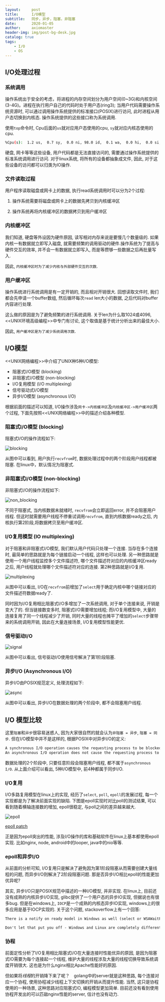 ```yaml
---
layout:     post
title:      I/O模型
subtitle:   同步，异步，阻塞，非阻塞
date:       2020-01-05
author:     axiomaster
header-img: img/post-bg-desk.jpg
catalog: true
tags:
    - I/O
    - OS
---
```


## I/O处理过程

### 系统调用

操作系统出于安全的考虑，将进程的内存空间划分为用户空间(0~3G)和内核空间(3-4G)。进程在执行用户自己的代码时处于用户态(ring3); 当用户代码需要操作系统资源时, 可以通过调用操作系统提供的标准接口(POSIX)进行访问, 此时进程从用户态切换到内核态. 操作系统提供的这些接口称为系统调用.

使用```top```命令时, Cpu后面的```us```就对应用户态使用的cpu, ```sy```就对应内核态使用的cpu.

```bash
%Cpu(s):  1.2 us,  0.7 sy,  0.0 ni, 98.0 id,  0.1 wa,  0.0 hi,  0.0 si,  0.0 st
```

硬盘, 网卡等等这些设备, 用户代码都是无法直接访问的, 需要通过操作系统提供的标准系统调用进行访问. 对于linux系统, 将所有的设备都抽象成文件, 因此, 对于这些设备的访问都可以归类为IO操作.

### 文件读取过程

用户程序读取磁盘或网卡上的数据, 执行read系统调用时可以分为2个过程:

1. 操作系统需要将磁盘或网卡上的数据先拷贝到内核缓冲区

2. 操作系统再将内核缓冲区的数据拷贝到用户缓冲区

### 内核缓冲区

我们知道, 硬盘等外设因为硬件原因, 读写相对内存来说是要慢几个数量级的. 如果内核一有数据就立即写入磁盘, 就需要频繁的调用驱动的硬件.操作系统为了提高与硬件交互的效率, 并不会一有数据就立即写入, 而是等攒够一些数据之后再批量写入.

因此, ```内核缓冲区时为了减少内核与外部硬件交互的次数```.

### 用户缓冲区

操作系统进行系统调用是有一定开销的, 而且相对开销很大. 回想读取文件时, 我们都会先申请一个buffer数组, 然后循环每次```read``` len大小的数据, 之后代码对buffer内容进行处理.

这么做的原因是为了避免频繁的进行系统调用. 关于len为什么取1024或4096, <<UNIX环境高级编程>>中专门有讨论, 这个取值是基于统计分析出来的最佳大小.

因此, ```用户缓冲区是为了减少系统调用次数```.

## I/O模型

<<UNIX网络编程>>中介绍了UNIX种5种I/O模型:

- 阻塞式I/O模型 (blocking)
- 非阻塞式I/O模型 (non-blocking)
- I/O复用模型 (I/O multiplexing)
- 信号驱动式I/O模型
- 异步I/O模型 (asynchronous I/O)

根据前面的描述可以知道, I/O操作涉及```网卡->内核缓冲区```及```内核缓冲区->用户缓冲区```两个过程, 下面先按照<<UNIX网络编程>>中的描述介绍各种模型.

### 阻塞式I/O模型 (blocking)

阻塞式I/O的操作流程如下:

![blocking](../img/io_blocking.png)

从图中可以看到, 用户执行```recvfrom```时, 数据处理过程中的两个阶段用户线程都被阻塞. 在linux中，默认情况为阻塞式.

### 非阻塞式I/O模型 (non-blocking)

非阻塞式I/O的操作流程如下:

![non_blocking](../img/io_non_blocking.png)

不同于阻塞式, 当内核数据未就绪时, ```recvfrom```会立即返回error, 并不会阻塞用户线程. 但这时就需要用户线程不停重试调用```recvfrom```, 直到内核数据ready之后, 内核执行第2阶段,将数据拷贝至用户缓冲区.

### I/O复用模型 (IO multiplexing)

对于阻塞和非阻塞式I/O模型, 我们默认用户代码只处理一个连接. 当存在多个连接时, 最简单的思路就是为每个链接启动一个线程, 这样也可以处理. 另一种思路就是使用一个用户线程监控多个文件描述符, 哪个文件描述符对应的内核缓冲区ready之后, 用户线程就处理哪个文件描述符对应的连接. 第2种思路就是I/O复用.

![multiplexing](../img/io_multiplexing.png)

从图中可以看出, I/O在```recvfrom```前增加了```select```用于确定内核中哪个链接对应的文件描述符数据ready了.

同时因为I/O复用相比阻塞式I/O多增加了一次系统调用, 对于单个连接来说, 开销是变大了的. 但当链接数变多时, 阻塞式I/O需要增加线程; 而I/O复用模型中, 大量的连接复用了同一个线程减少了开销, 同时大量的线程也摊平了增加的```select```步骤带来的系统调用开销, 因此在大量连接场景, I/O复用模型性能更优.

### 信号驱动I/O

![signal](../img/io_signal.png)

从图中可以看出, 信号驱动I/O使用信号解决了第1阶段阻塞.

### 异步I/O (Asynchronous I/O)

异步I/O由POSIX规范定义, 处理流程如下:

![async](../img/io_async.png)

从图中可以看出, 异步I/O在数据处理的两个阶段中, 都不会阻塞用户线程.

## I/O 模型比较

这里```阻塞```和```异步```很容易迷惑人, 因为大家很自然的就会认为```非阻塞 = 异步```, ```阻塞 = 同步```. 但在I/O模型中并不是这样的, 根据POSIX中对异步I/O的定义:

```bash
A synchronous I/O operation causes the requesting process to be blocked until that I/O operation completes;
An asynchronous I/O operation does not cause the requesting process to be blocked;
```

数据处理的2个阶段中, 只要任意阶段会阻塞用户线程, 都不属于```asynchronous I/O```. 从上面介绍可以看出, 5种I/O模型中, 前4种都属于同步I/O.

### I/O复用

I/O多路复用模型在linux上的实现, 经历了```select```, ```poll```, ```epoll```的发展过程, 每一个实现都是为了解决前面实现的缺陷. 下图是epoll实现时对比poll的测试结果, 可以看到随着横轴连接数的增加, epoll很稳定, 与poll之间的差异越来越大.

![epoll](../img/io_epoll_test.jpg)

[epoll patch](http://www.xmailserver.org/linux-patches/nio-improve.html)

正是因为epoll突出的性能, 涉及I/O操作的库和基础软件在linux上基本都使用epoll实现. 比如nginx, node, android中的looper, java中的nio等等.

### epoll和异步I/O

从前面的分析可知, I/O复用只是解决了避免因为第1阶段阻塞从而需要创建大量线程的问题, 而异步I/O则解决了2阶段阻塞问题. 那是否异步I/O相比epoll的性能更加优异呢?

其实, 异步I/O只是POSIX规范中描述的一种I/O模型, 并非实现. 在linux上, 目前还没有成熟的内核异步I/O实现, glibc提供了一个用户态的异步IO实现, 但据说也有很多bug. 但是在windows上, ```IOCP```是一个成熟的内核态异步IO实现, windows上的很多应用是基于IOCP实现的. 关于这个问题, stackoverflow上有一个回答:

```txt
There is a notify on ready model in Windows as well (select or WSAWaitForMultipleEvents), which you may have looked at before. It can't scale to large numbers of sockets, so it's not suitable for high-performance network applications.

Don't let that put you off - Windows and Linux are completely different operating systems. Something that doesn't scale well on one system may work very well on the other. This approach actually works very well on Linux, with performance comparable to IOCP on Windows.
```

### 协程

前面定性分析了I/O复用相比阻塞式I/O在大量连接时性能优异的原因, 是因为阻塞式IO需要为每个连接起一个线程, 维护大量的线程涉及大量的线程切换导致系统调度开销很大. 这也是为什么nginx相比Apache性能好的原因.

但如果将*线程*的开销降下来了呢？　golang中的server就是这种思路, 每个连接对应一个协程, 使用协程减少线程上下文切换的开销从而提升性能. 当然, 这只是协程使用的一种场景, 这种思路对应阻塞式IO, 编程模型更加简单. 目前还没有看到使用协程开发出的可以匹敌nginx性能的server, 估计也没有动力.
